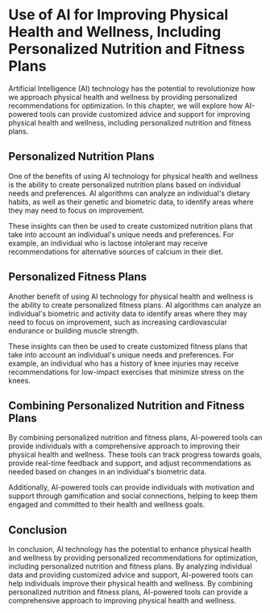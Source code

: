 # Use of AI for Improving Physical Health and Wellness, Including Personalized Nutrition and Fitness Plans

Artificial Intelligence (AI) technology has the potential to revolutionize how we approach physical health and wellness by providing personalized recommendations for optimization. In this chapter, we will explore how AI-powered tools can provide customized advice and support for improving physical health and wellness, including personalized nutrition and fitness plans.

Personalized Nutrition Plans
----------------------------

One of the benefits of using AI technology for physical health and wellness is the ability to create personalized nutrition plans based on individual needs and preferences. AI algorithms can analyze an individual's dietary habits, as well as their genetic and biometric data, to identify areas where they may need to focus on improvement.

These insights can then be used to create customized nutrition plans that take into account an individual's unique needs and preferences. For example, an individual who is lactose intolerant may receive recommendations for alternative sources of calcium in their diet.

Personalized Fitness Plans
--------------------------

Another benefit of using AI technology for physical health and wellness is the ability to create personalized fitness plans. AI algorithms can analyze an individual's biometric and activity data to identify areas where they may need to focus on improvement, such as increasing cardiovascular endurance or building muscle strength.

These insights can then be used to create customized fitness plans that take into account an individual's unique needs and preferences. For example, an individual who has a history of knee injuries may receive recommendations for low-impact exercises that minimize stress on the knees.

Combining Personalized Nutrition and Fitness Plans
--------------------------------------------------

By combining personalized nutrition and fitness plans, AI-powered tools can provide individuals with a comprehensive approach to improving their physical health and wellness. These tools can track progress towards goals, provide real-time feedback and support, and adjust recommendations as needed based on changes in an individual's biometric data.

Additionally, AI-powered tools can provide individuals with motivation and support through gamification and social connections, helping to keep them engaged and committed to their health and wellness goals.

Conclusion
----------

In conclusion, AI technology has the potential to enhance physical health and wellness by providing personalized recommendations for optimization, including personalized nutrition and fitness plans. By analyzing individual data and providing customized advice and support, AI-powered tools can help individuals improve their physical health and wellness. By combining personalized nutrition and fitness plans, AI-powered tools can provide a comprehensive approach to improving physical health and wellness.
